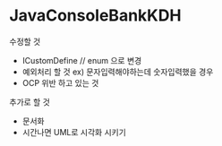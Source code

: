 # JavaConsoleBankKDH

수정할 것
- ICustomDefine // enum 으로 변경
- 예외처리 할 것 ex) 문자입력해야하는데 숫자입력했을 경우
- OCP 위반 하고 있는 것 


추가로 할 것
- 문서화
- 시간나면 UML로 시각화 시키기
